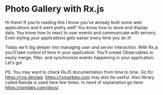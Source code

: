 # Photo Gallery with Rx.js

Hi there! If you’re reading this I know you’ve already built some web applications and it went pretty well! You know how to store and display data. You know how to react to user events and communicate with servers. Even styling your applications gets easier every time you do it!

Today we’ll dig deeper into managing user and server interaction. With Rx.js you’ll take control of time in your application. You’ll create Observables to easily merge, filter, and synchronize events happening in your application. Let’s go!

PS. You may want to check RxJS documentation from time to time. Go for https://rxjs.dev/api. https://rxmarbles.com may also be useful. Also library called Ramda is used here few times. In need of explanation go here: https://ramdajs.com/docs/

